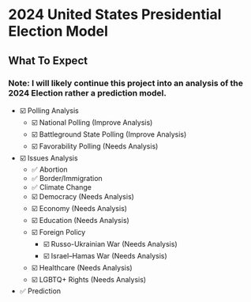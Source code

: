 # 2024 United States Presidential Election Model
## What To Expect
### Note: I will likely continue this project into an analysis of the 2024 Election rather a prediction model.
-   ☑️ Polling Analysis
    -   ☑️ National Polling (Improve Analysis)
    -   ☑️ Battleground State Polling (Improve Analysis)
    -   ☑️ Favorability Polling (Needs Analysis)
-   ☑️ Issues Analysis
    -   ✅ Abortion
    -   ✅ Border/Immigration
    -   ✅ Climate Change
    -   ☑️ Democracy (Needs Analysis)
    -   ☑️ Economy (Needs Analysis)
    -   ☑️ Education (Needs Analysis)
    -   ☑️ Foreign Policy
        -   ☑️ Russo-Ukrainian War (Needs Analysis)
        -   ☑️ Israel–Hamas War (Needs Analysis)
    -   ☑️ Healthcare (Needs Analysis)
    -   ☑️ LGBTQ+ Rights (Needs Analysis)
-   ✅ Prediction